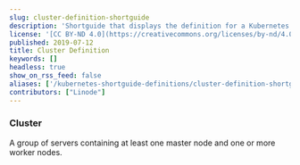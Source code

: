 ```yaml
---
slug: cluster-definition-shortguide
description: 'Shortguide that displays the definition for a Kubernetes cluster.'
license: '[CC BY-ND 4.0](https://creativecommons.org/licenses/by-nd/4.0)'
published: 2019-07-12
title: Cluster Definition
keywords: []
headless: true
show_on_rss_feed: false
aliases: ['/kubernetes-shortguide-definitions/cluster-definition-shortguide/']
contributors: ["Linode"]
---
```


### Cluster

A group of servers containing at least one master node and one or more worker nodes.
